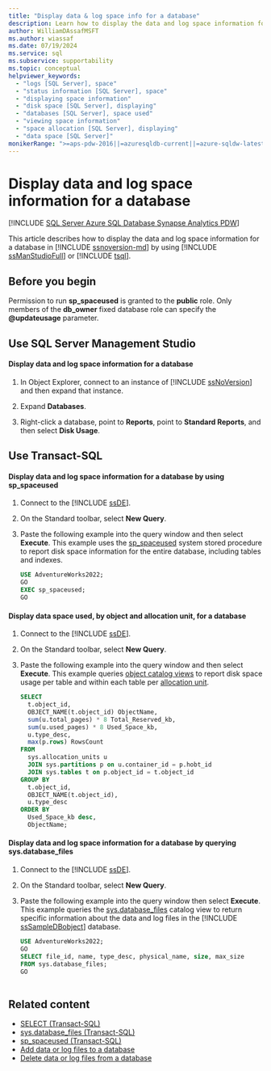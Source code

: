 ```yaml
---
title: "Display data & log space info for a database"
description: Learn how to display the data and log space information for a database in SQL Server by using SQL Server Management Studio or Transact-SQL.
author: WilliamDAssafMSFT
ms.author: wiassaf
ms.date: 07/19/2024
ms.service: sql
ms.subservice: supportability
ms.topic: conceptual
helpviewer_keywords:
  - "logs [SQL Server], space"
  - "status information [SQL Server], space"
  - "displaying space information"
  - "disk space [SQL Server], displaying"
  - "databases [SQL Server], space used"
  - "viewing space information"
  - "space allocation [SQL Server], displaying"
  - "data space [SQL Server]"
monikerRange: ">=aps-pdw-2016||=azuresqldb-current||=azure-sqldw-latest||>=sql-server-2016||>=sql-server-linux-2017||=azuresqldb-mi-current"
---
```

# Display data and log space information for a database
[!INCLUDE [SQL Server Azure SQL Database Synapse Analytics PDW](../../includes/applies-to-version/sql-asdb-asdbmi-asa-pdw.md)]

  This article describes how to display the data and log space information for a database in [!INCLUDE [ssnoversion-md](../../includes/ssnoversion-md.md)] by using [!INCLUDE [ssManStudioFull](../../includes/ssmanstudiofull-md.md)] or [!INCLUDE [tsql](../../includes/tsql-md.md)].  

  
## <a id="BeforeYouBegin"></a> Before you begin
  
Permission to run **sp_spaceused** is granted to the **public** role. Only members of the **db_owner** fixed database role can specify the **\@updateusage** parameter.  
  
## <a id="SSMSProcedure"></a> Use SQL Server Management Studio
  
#### <a id="to-display-data-and-log-space-information-for-a-database"></a> Display data and log space information for a database
  
1. In Object Explorer, connect to an instance of [!INCLUDE [ssNoVersion](../../includes/ssnoversion-md.md)] and then expand that instance.  
  
1. Expand **Databases**.  
  
1. Right-click a database, point to **Reports**, point to **Standard Reports**, and then select **Disk Usage**.  

## <a id="TsqlProcedure"></a> Use Transact-SQL

#### <a id="to-display-data-and-log-space-information-for-a-database-by-using-sp_spaceused"></a> Display data and log space information for a database by using sp_spaceused
  
1. Connect to the [!INCLUDE [ssDE](../../includes/ssde-md.md)].  
  
1. On the Standard toolbar, select **New Query**.  
  
1. Paste the following example into the query window and then select **Execute**. This example uses the [sp_spaceused](../../relational-databases/system-stored-procedures/sp-spaceused-transact-sql.md) system stored procedure to report disk space information for the entire database, including tables and indexes.  
  
   ```sql  
   USE AdventureWorks2022;  
   GO  
   EXEC sp_spaceused;  
   GO  
   ```  

#### <a id="to-display-data-space-used-by-object-and-allocation-unit-for-a-database"></a> Display data space used, by object and allocation unit, for a database
  
1. Connect to the [!INCLUDE [ssDE](../../includes/ssde-md.md)].  
  
1. On the Standard toolbar, select **New Query**.  
  
1. Paste the following example into the query window and then select **Execute**. This example queries [object catalog views](../system-catalog-views/object-catalog-views-transact-sql.md) to report disk space usage per table and within each table per [allocation unit](../pages-and-extents-architecture-guide.md#IAM).  
  
   ```sql  
   SELECT
     t.object_id,
     OBJECT_NAME(t.object_id) ObjectName,
     sum(u.total_pages) * 8 Total_Reserved_kb,
     sum(u.used_pages) * 8 Used_Space_kb,
     u.type_desc,
     max(p.rows) RowsCount
   FROM
     sys.allocation_units u
     JOIN sys.partitions p on u.container_id = p.hobt_id
     JOIN sys.tables t on p.object_id = t.object_id
   GROUP BY
     t.object_id,
     OBJECT_NAME(t.object_id),
     u.type_desc
   ORDER BY
     Used_Space_kb desc,
     ObjectName;

   ```  

#### <a id="to-display-data-and-log-space-information-for-a-database-by-querying-sysdatabase_files"></a> Display data and log space information for a database by querying sys.database_files
  
1. Connect to the [!INCLUDE [ssDE](../../includes/ssde-md.md)].  
  
1. On the Standard toolbar, select **New Query**.  
  
1. Paste the following example into the query window then select **Execute**. This example queries the [sys.database_files](../../relational-databases/system-catalog-views/sys-database-files-transact-sql.md) catalog view to return specific information about the data and log files in the [!INCLUDE [ssSampleDBobject](../../includes/sssampledbobject-md.md)] database.  
  
   ```sql  
   USE AdventureWorks2022;  
   GO  
   SELECT file_id, name, type_desc, physical_name, size, max_size  
   FROM sys.database_files;  
   GO  
  
   ```  
  
## Related content

- [SELECT (Transact-SQL)](../../t-sql/queries/select-transact-sql.md)
- [sys.database_files (Transact-SQL)](../../relational-databases/system-catalog-views/sys-database-files-transact-sql.md)
- [sp_spaceused (Transact-SQL)](../../relational-databases/system-stored-procedures/sp-spaceused-transact-sql.md)
- [Add data or log files to a database](../../relational-databases/databases/add-data-or-log-files-to-a-database.md)
- [Delete data or log files from a database](../../relational-databases/databases/delete-data-or-log-files-from-a-database.md)

